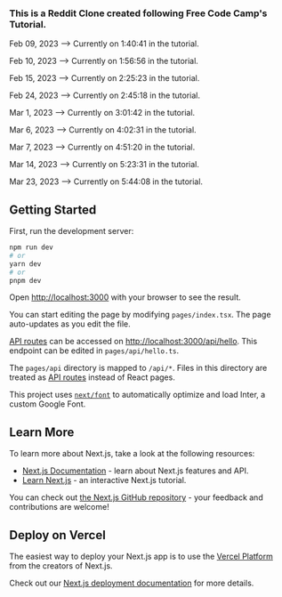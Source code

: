 ### This is a Reddit Clone created following Free Code Camp's Tutorial.

Feb 09, 2023 --> Currently on 1:40:41 in the tutorial.

Feb 10, 2023 --> Currently on 1:56:56 in the tutorial.

Feb 15, 2023 --> Currently on 2:25:23 in the tutorial.

Feb 24, 2023 --> Currently on 2:45:18 in the tutorial.

Mar 1, 2023 --> Currently on 3:01:42 in the tutorial.

Mar 6, 2023 --> Currently on 4:02:31 in the tutorial.

Mar 7, 2023 --> Currently on 4:51:20 in the tutorial.

Mar 14, 2023 --> Currently on 5:23:31 in the tutorial.

Mar 23, 2023 --> Currently on 5:44:08 in the tutorial.

## Getting Started

First, run the development server:

```bash
npm run dev
# or
yarn dev
# or
pnpm dev
```

Open [http://localhost:3000](http://localhost:3000) with your browser to see the result.

You can start editing the page by modifying `pages/index.tsx`. The page auto-updates as you edit the file.

[API routes](https://nextjs.org/docs/api-routes/introduction) can be accessed on [http://localhost:3000/api/hello](http://localhost:3000/api/hello). This endpoint can be edited in `pages/api/hello.ts`.

The `pages/api` directory is mapped to `/api/*`. Files in this directory are treated as [API routes](https://nextjs.org/docs/api-routes/introduction) instead of React pages.

This project uses [`next/font`](https://nextjs.org/docs/basic-features/font-optimization) to automatically optimize and load Inter, a custom Google Font.

## Learn More

To learn more about Next.js, take a look at the following resources:

- [Next.js Documentation](https://nextjs.org/docs) - learn about Next.js features and API.
- [Learn Next.js](https://nextjs.org/learn) - an interactive Next.js tutorial.

You can check out [the Next.js GitHub repository](https://github.com/vercel/next.js/) - your feedback and contributions are welcome!

## Deploy on Vercel

The easiest way to deploy your Next.js app is to use the [Vercel Platform](https://vercel.com/new?utm_medium=default-template&filter=next.js&utm_source=create-next-app&utm_campaign=create-next-app-readme) from the creators of Next.js.

Check out our [Next.js deployment documentation](https://nextjs.org/docs/deployment) for more details.

